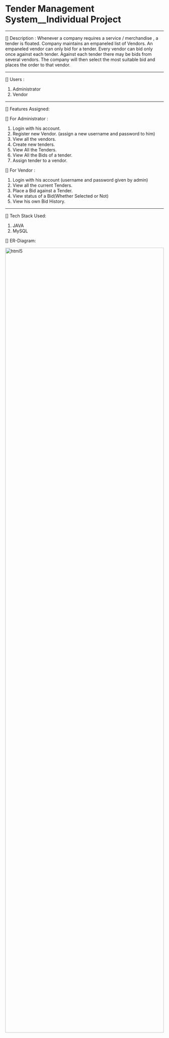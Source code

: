 # Tender Management System__Individual Project
***********************************************

[] Description :
Whenever a company  requires a service / merchandise , a tender is floated. Company maintains an empaneled list of Vendors. An empaneled vendor can only bid for a tender. Every vendor can bid only once against   each tender. Against each tender there may be   bids from several vendors. The company will then select the most suitable bid and places the order to that vendor.

*********************************************************************************************************************************************************************

[] Users :
1. Administrator 
2. Vendor

*********************************************************************************************************************************************************************
[] Features Assigned:

[] For Administrator : 

1. Login with his account.
2. Register new Vendor. (assign a new username and password to him)
3. View all the vendors.
4. Create new tenders.
5. View All the Tenders.
6. View All the Bids of a tender.
7. Assign tender to a vendor.

[] For Vendor : 

1. Login with his account (username and password given by admin)
1. View all the current Tenders.
2. Place a Bid against a Tender.
3. View status of a Bid(Whether Selected or Not)
4. View his own Bid History.

*********************************************************************************************************************************************************************
[] Tech Stack Used:

1. JAVA
2. MySQL

[] ER-Diagram:

<img src="https://github.com/singhnaman320/capable-downtown-7255/blob/master/ER_Diagram-%20Tender%20Management%20System.png" alt="html5" width="100%" height="80%"/> 

[] Flowchart:

<img src="https://github.com/singhnaman320/capable-downtown-7255/blob/master/ER_Diagram-%20Tender%20Management%20System.png" alt="html5" width="100%" height="80%"/>

